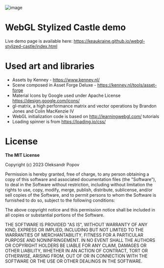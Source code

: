 ![image](https://github.com/keaukraine/webgl-stylized-castle/assets/414072/264d0e4a-c406-4a05-9709-354069071df5)

# WebGL Stylized Castle demo

Live demo page is available here: https://keaukraine.github.io/webgl-stylized-castle/index.html

# Used art and libraries

* Assets by Kenney - https://www.kenney.nl/
* Scene composed in Asset Forge Deluxe - https://kenney.nl/tools/asset-forge
* Material Icons by Google used under Apache License https://design.google.com/icons/
* gl-matrix, a high performance matrix and vector operations by Brandon Jones and Colin MacKenzie IV
* WebGL initialization code is based on http://learningwebgl.com/ tutorials
* Loading spinner is from https://loading.io/css/

# License

**The MIT License**

Copyright (c) 2023 Oleksandr Popov

Permission is hereby granted, free of charge, to any person obtaining a copy of this software and associated documentation files (the "Software"), to deal in the Software without restriction, including without limitation the rights to use, copy, modify, merge, publish, distribute, sublicense, and/or sell copies of the Software, and to permit persons to whom the Software is furnished to do so, subject to the following conditions:

The above copyright notice and this permission notice shall be included in all copies or substantial portions of the Software.

THE SOFTWARE IS PROVIDED "AS IS", WITHOUT WARRANTY OF ANY KIND, EXPRESS OR IMPLIED, INCLUDING BUT NOT LIMITED TO THE WARRANTIES OF MERCHANTABILITY, FITNESS FOR A PARTICULAR PURPOSE AND NONINFRINGEMENT. IN NO EVENT SHALL THE AUTHORS OR COPYRIGHT HOLDERS BE LIABLE FOR ANY CLAIM, DAMAGES OR OTHER LIABILITY, WHETHER IN AN ACTION OF CONTRACT, TORT OR OTHERWISE, ARISING FROM, OUT OF OR IN CONNECTION WITH THE SOFTWARE OR THE USE OR OTHER DEALINGS IN THE SOFTWARE.
